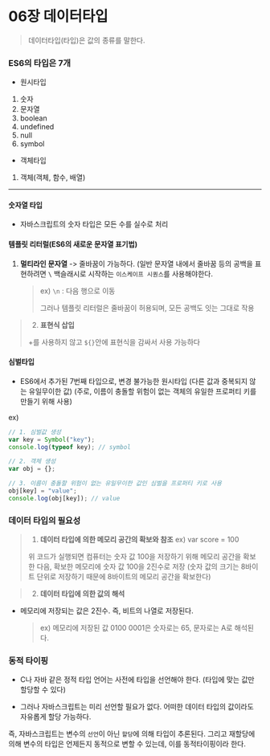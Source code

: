 # 06장 데이터타입

> 데이터타입(타입)은 값의 종류를 말한다.

### ES6의 타입은 7개

- 원시타입

1. 숫자
2. 문자열
3. boolean
4. undefined
5. null
6. symbol

- 객체타입

1. 객체(객체, 함수, 배열)

---

#### 숫자열 타입

- 자바스크립트의 숫자 타입은 모든 수를 실수로 처리

#### 템플릿 리터럴(ES6의 새로운 문자열 표기법)

>

1. **멀티라인 문자열**
   -> 줄바꿈이 가능하다.
   (일반 문자열 내에서 줄바꿈 등의 공백을 표현하려면 `\` 백슬래시로 시작하는 `이스케이프 시퀀스`를 사용해야한다.
   > ex) `\n` : 다음 행으로 이동
   >
   > 그러나 템플릿 리터럴은 줄바꿈이 허용되며, 모든 공백도 잇는 그대로 작용

> 2. **표현식 삽입**
>
> +를 사용하지 않고 `${}`안에 표현식을 감싸서 사용 가능하다

#### 심벌타입

- ES6에서 추가된 7번째 타입으로, 변경 불가능한 원시타입
  (다른 값과 중복되지 않는 유일무이한 값)
  (주로, 이름이 충돌할 위험이 없는 객체의 유일한 프로퍼티 키를 만들기 위해 사용)

ex)

```javascript
// 1. 심벌값 생성
var key = Symbol("key");
console.log(typeof key); // symbol

// 2. 객체 생성
var obj = {};

// 3. 이름이 충돌할 위험이 없는 유일무이한 값인 심벌을 프로퍼티 키로 사용
obj[key] = "value";
console.log(obj[key]); // value
```

### 데이터 타입의 필요성

> 1.  **데이터 타입에 의한 메모리 공간의 확보와 참조**
>     ex) var score = 100
>
> 위 코드가 실행되면 컴퓨터는 숫자 값 100을 저장하기 위해 메모리 공간을 확보한 다음, 확보한 메모리에 숫자 값 100을 2진수로 저장
> (숫자 값의 크기는 8바이트 단위로 저장하기 때문에 8바이트의 메모리 공간을 확보한다)

> 2.  **데이터 타입에 의한 값의 해석**

- 메모리에 저장되는 값은 2진수. 즉, 비트의 나열로 저장된다.
  > ex) 메모리에 저장된 값 0100 0001은 숫자로는 65, 문자로는 A로 해석된다.

### 동적 타이핑

- C나 자바 같은 정적 타입 언어는 사전에 타입을 선언해야 한다.
  (타입에 맞는 값만 할당할 수 있다)

- 그러나 자바스크립트는 미리 선언할 필요가 없다. 어떠한 데이터 타입의 값이라도 자유롭게 할당 가능하다.

즉, 자바스크립트는 변수의 `선언`이 아닌 `할당`에 의해 타입이 추론된다.
그리고 재할당에 의해 변수의 타입은 언제든지 동적으로 변할 수 있는데, 이를 동적타이핑이라 한다.
  